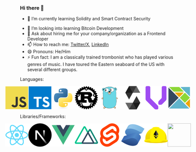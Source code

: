 ### Hi there 👋

<!-- 🔭 I’m currently working on -->
- 🌱 I’m currently learning Solidity and Smart Contract Security
<!-- - 👯 I’m looking to collaborate on ... -->
- 🤔 I’m looking into learning Bitcoin Development
- 💬 Ask about hiring me for your company/organization as a Frontend Developer
- 📫 How to reach me: [Twitter/X](https://www.twitter.com/0xdcampdev), [LinkedIn](https://www.linkedin.com/in/douglas-campbell-dev)
- 😄 Pronouns: He/Him
- ⚡ Fun fact: I am a classically trained trombonist who has played various genres of music.  I have toured the Eastern seaboard of the US with several different groups.

Languages:
<div style="display:flex; flex-direction: row; justify-content: center;">
  <img style="width: 75px; height: 75px;" src="https://raw.githubusercontent.com/devicons/devicon/master/icons/javascript/javascript-original.svg">
  <img style="width: 75px; height: 75px;" src="https://raw.githubusercontent.com/devicons/devicon/master/icons/typescript/typescript-original.svg">
  <img style="width: 75px; height: 75px;" src="https://raw.githubusercontent.com/devicons/devicon/master/icons/python/python-original.svg">
  <img style="width: 75px; height: 75px;" src="https://raw.githubusercontent.com/devicons/devicon/master/icons/rust/rust-original.svg">
  <img style="width: 75px; height: 75px;" src="https://raw.githubusercontent.com/devicons/devicon/master/icons/go/go-original.svg">
  <img style="width: 75px; height: 75px;" src="https://raw.githubusercontent.com/devicons/devicon/refs/heads/master/icons/solidity/solidity-original.svg">
  <img style="width: 75px; height: 75px;" src="https://raw.githubusercontent.com/devicons/devicon/refs/heads/master/icons/vyper/vyper-original.svg">
  <img style="width: 75px; height: 75px;" src="https://raw.githubusercontent.com/devicons/devicon/refs/heads/master/icons/elm/elm-original.svg">
</div>

Libraries/Frameworks:
<div style="display:flex; flex-direction: row; justify-content: center;">
  <img style="width: 75px; height: 75px;" src="https://raw.githubusercontent.com/devicons/devicon/master/icons/react/react-original.svg">
  <img style="width: 75px; height: 75px;" src="https://raw.githubusercontent.com/devicons/devicon/refs/heads/master/icons/nextjs/nextjs-original.svg">
  <img style="width: 75px; height: 75px;" src="https://raw.githubusercontent.com/devicons/devicon/master/icons/vuejs/vuejs-original.svg">
  <img style="width: 75px; height: 75px;" src="https://raw.githubusercontent.com/devicons/devicon/refs/heads/master/icons/nuxtjs/nuxtjs-original.svg">
  <img style="width: 75px; height: 75px;" src="https://github.com/devicons/devicon/blob/master/icons/svelte/svelte-original.svg">
  <img style="width: 75px; height: 75px;" src="https://github.com/devicons/devicon/blob/master/icons/solidjs/solidjs-original.svg">
  <img style="width: 75px; height: 75px;" src="https://raw.githubusercontent.com/devicons/devicon/refs/heads/master/icons/hardhat/hardhat-original.svg">
  <img style="width: 75px; height: 75px;" src="https://images.seeklogo.com/logo-png/42/1/ethers-logo-png_seeklogo-426721.png?v=1957182601377694464">
</div>
